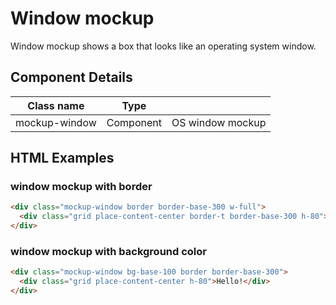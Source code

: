 # Window mockup

Window mockup shows a box that looks like an operating system window.

## Component Details

| Class name | Type |  |
| --- | --- | --- |
| mockup-window | Component | OS window mockup |

## HTML Examples

### window mockup with border

```html
<div class="mockup-window border border-base-300 w-full">
  <div class="grid place-content-center border-t border-base-300 h-80">Hello!</div>
</div>
```

### window mockup with background color

```html
<div class="mockup-window bg-base-100 border border-base-300">
  <div class="grid place-content-center h-80">Hello!</div>
</div>
```

